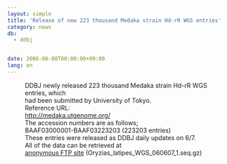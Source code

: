 ```yaml
---
layout: simple
title: 'Release of new 223 thousand Medaka strain Hd-rR WGS entries'
category: news
db:
  - ddbj


date: 2006-06-08T00:00:00+09:00
lang: en
---
```


<dd>DDBJ newly released 223 thousand Medaka strain Hd-rR WGS entries, which<br> had been submitted by University of Tokyo.
<dd>Reference URL:<br> <a href="http://medaka.utgenome.org/" target="_blank">http://medaka.utgenome.org/</a>
<dd>The accession numbers are as follows;
<dd>BAAF03000001-BAAF03223203 (223203 entries)
<dd>These entries were released as DDBJ daily updates on 6/7.
<dd>All of the data can be retrieved at<br> <a href="https://ddbj.nig.ac.jp/public/ddbj_database/mass/Oryzias_latipes_WGS/">anonymous FTP site</a> (Oryzias_latipes_WGS_060607_1.seq.gz)</dd>
</dd>
</dd>
</dd>
</dd>
</dd>

